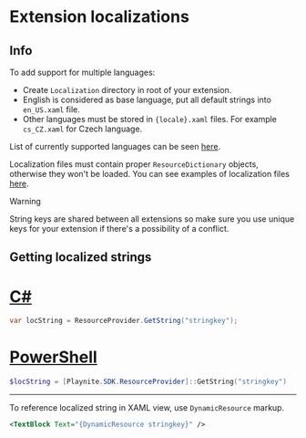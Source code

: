 Extension localizations
=====================

Info
---------------------

To add support for multiple languages:
- Create `Localization` directory in root of your extension.
- English is considered as base language, put all default strings into `en_US.xaml` file.
- Other languages must be stored in `{locale}.xaml` files. For example `cs_CZ.xaml` for Czech language.

List of currently supported languages can be seen [here](https://github.com/JosefNemec/Playnite/tree/master/source/Playnite/Localization).

Localization files must contain proper `ResourceDictionary` objects, otherwise they won't be loaded. You can see examples of localization files [here](https://github.com/JosefNemec/Playnite/tree/master/source/Playnite/Localization).

> [!WARNING]
> String keys are shared between all extensions so make sure you use unique keys for your extension if there's a possibility of a conflict.

Getting localized strings
---------------------

# [C#](#tab/csharp)
```csharp
var locString = ResourceProvider.GetString("stringkey");
```

# [PowerShell](#tab/tabpowershell)
```powershell
$locString = [Playnite.SDK.ResourceProvider]::GetString("stringkey")
```
***

To reference localized string in XAML view, use `DynamicResource` markup.

```xml
<TextBlock Text="{DynamicResource stringkey}" />
```
